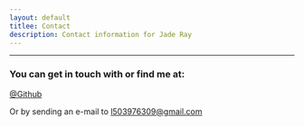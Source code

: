 ```yaml
---
layout: default
titlee: Contact
description: Contact information for Jade Ray
---
```


***

### You can get in touch with or find me at:

[@Github]("https://github.com/Jade-Ray")

Or by sending an e-mail to l503976309@gmail.com

